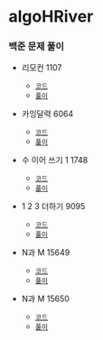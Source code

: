 # algoHRiver

### 백준 문제 풀이

- 리모컨 1107
    - [`코드`](https://github.com/sanscout1/javaAlgo/blob/main/src/algoHRiver/Baekjoon/Remote1107/P1107.java)
    - [`풀이`](https://github.com/sanscout1/javaAlgo/tree/main/src/algoHRiver/Baekjoon/Remote1107)


- 카잉달력 6064
  - [`코드`](https://github.com/sanscout1/javaAlgo/blob/main/src/algoHRiver/Baekjoon/calendar6064/P6064.java)
  - [`풀이`](https://github.com/sanscout1/javaAlgo/tree/main/src/algoHRiver/Baekjoon/calendar6064/README.md)

- 수 이어 쓰기 1 1748
  - [`코드`](algoHRiver%2FBaekjoon%2Fnumber1748%2FP1748.java)
  - [`풀이`](algoHRiver%2FBaekjoon%2Fnumber1748%2FREADME.md)

- 1 2 3 더하기 9095
  - [`코드`](algoHRiver%2FBaekjoon%2Fplus9095%2FP9095.java)
  - [`풀이`](algoHRiver%2FBaekjoon%2Fplus9095%2FREADME.md)
- N과 M 15649
  - [`코드`](algoHRiver%2FBaekjoon%2FNM15649%2FP15649.java)
  - [`풀이`](algoHRiver%2FBaekjoon%2FNM15649%2FREADME.md)
- N과 M 15650
  - [`코드`](algoHRiver%2FBaekjoon%2FNM15650%2FP15650.java)
  - [`풀이`](algoHRiver%2FBaekjoon%2FNM15650%2FREADME.md)